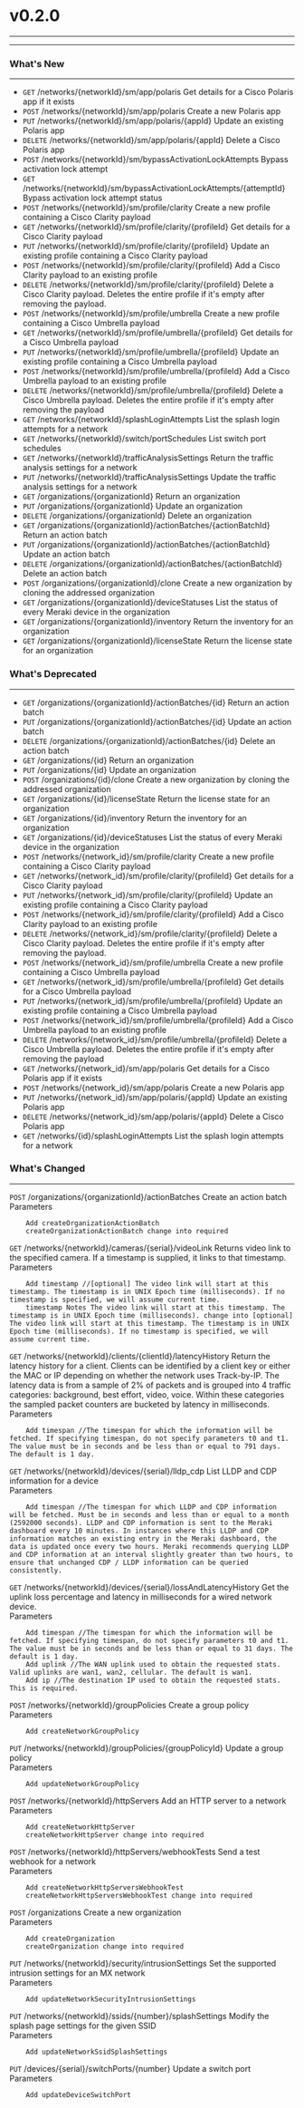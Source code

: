# v0.2.0
---

---
### What's New
---
* `GET` /networks/{networkId}/sm/app/polaris Get details for a Cisco Polaris app if it exists
* `POST` /networks/{networkId}/sm/app/polaris Create a new Polaris app
* `PUT` /networks/{networkId}/sm/app/polaris/{appId} Update an existing Polaris app
* `DELETE` /networks/{networkId}/sm/app/polaris/{appId} Delete a Cisco Polaris app
* `POST` /networks/{networkId}/sm/bypassActivationLockAttempts Bypass activation lock attempt
* `GET` /networks/{networkId}/sm/bypassActivationLockAttempts/{attemptId} Bypass activation lock attempt status
* `POST` /networks/{networkId}/sm/profile/clarity Create a new profile containing a Cisco Clarity payload
* `GET` /networks/{networkId}/sm/profile/clarity/{profileId} Get details for a Cisco Clarity payload
* `PUT` /networks/{networkId}/sm/profile/clarity/{profileId} Update an existing profile containing a Cisco Clarity payload
* `POST` /networks/{networkId}/sm/profile/clarity/{profileId} Add a Cisco Clarity payload to an existing profile
* `DELETE` /networks/{networkId}/sm/profile/clarity/{profileId} Delete a Cisco Clarity payload. Deletes the entire profile if it's empty after removing the payload.
* `POST` /networks/{networkId}/sm/profile/umbrella Create a new profile containing a Cisco Umbrella payload
* `GET` /networks/{networkId}/sm/profile/umbrella/{profileId} Get details for a Cisco Umbrella payload
* `PUT` /networks/{networkId}/sm/profile/umbrella/{profileId} Update an existing profile containing a Cisco Umbrella payload
* `POST` /networks/{networkId}/sm/profile/umbrella/{profileId} Add a Cisco Umbrella payload to an existing profile
* `DELETE` /networks/{networkId}/sm/profile/umbrella/{profileId} Delete a Cisco Umbrella payload. Deletes the entire profile if it's empty after removing the payload
* `GET` /networks/{networkId}/splashLoginAttempts List the splash login attempts for a network
* `GET` /networks/{networkId}/switch/portSchedules List switch port schedules
* `GET` /networks/{networkId}/trafficAnalysisSettings Return the traffic analysis settings for a network
* `PUT` /networks/{networkId}/trafficAnalysisSettings Update the traffic analysis settings for a network
* `GET` /organizations/{organizationId} Return an organization
* `PUT` /organizations/{organizationId} Update an organization
* `DELETE` /organizations/{organizationId} Delete an organization
* `GET` /organizations/{organizationId}/actionBatches/{actionBatchId} Return an action batch
* `PUT` /organizations/{organizationId}/actionBatches/{actionBatchId} Update an action batch
* `DELETE` /organizations/{organizationId}/actionBatches/{actionBatchId} Delete an action batch
* `POST` /organizations/{organizationId}/clone Create a new organization by cloning the addressed organization
* `GET` /organizations/{organizationId}/deviceStatuses List the status of every Meraki device in the organization
* `GET` /organizations/{organizationId}/inventory Return the inventory for an organization
* `GET` /organizations/{organizationId}/licenseState Return the license state for an organization

### What's Deprecated
---
* `GET` /organizations/{organizationId}/actionBatches/{id} Return an action batch
* `PUT` /organizations/{organizationId}/actionBatches/{id} Update an action batch
* `DELETE` /organizations/{organizationId}/actionBatches/{id} Delete an action batch
* `GET` /organizations/{id} Return an organization
* `PUT` /organizations/{id} Update an organization
* `POST` /organizations/{id}/clone Create a new organization by cloning the addressed organization
* `GET` /organizations/{id}/licenseState Return the license state for an organization
* `GET` /organizations/{id}/inventory Return the inventory for an organization
* `GET` /organizations/{id}/deviceStatuses List the status of every Meraki device in the organization
* `POST` /networks/{network_id}/sm/profile/clarity Create a new profile containing a Cisco Clarity payload
* `GET` /networks/{network_id}/sm/profile/clarity/{profileId} Get details for a Cisco Clarity payload
* `PUT` /networks/{network_id}/sm/profile/clarity/{profileId} Update an existing profile containing a Cisco Clarity payload
* `POST` /networks/{network_id}/sm/profile/clarity/{profileId} Add a Cisco Clarity payload to an existing profile
* `DELETE` /networks/{network_id}/sm/profile/clarity/{profileId} Delete a Cisco Clarity payload. Deletes the entire profile if it's empty after removing the payload.
* `POST` /networks/{network_id}/sm/profile/umbrella Create a new profile containing a Cisco Umbrella payload
* `GET` /networks/{network_id}/sm/profile/umbrella/{profileId} Get details for a Cisco Umbrella payload
* `PUT` /networks/{network_id}/sm/profile/umbrella/{profileId} Update an existing profile containing a Cisco Umbrella payload
* `POST` /networks/{network_id}/sm/profile/umbrella/{profileId} Add a Cisco Umbrella payload to an existing profile
* `DELETE` /networks/{network_id}/sm/profile/umbrella/{profileId} Delete a Cisco Umbrella payload. Deletes the entire profile if it's empty after removing the payload
* `GET` /networks/{network_id}/sm/app/polaris Get details for a Cisco Polaris app if it exists
* `POST` /networks/{network_id}/sm/app/polaris Create a new Polaris app
* `PUT` /networks/{network_id}/sm/app/polaris/{appId} Update an existing Polaris app
* `DELETE` /networks/{network_id}/sm/app/polaris/{appId} Delete a Cisco Polaris app
* `GET` /networks/{id}/splashLoginAttempts List the splash login attempts for a network

### What's Changed
---
`POST` /organizations/{organizationId}/actionBatches Create an action batch  
    Parameters

        Add createOrganizationActionBatch
        createOrganizationActionBatch change into required
`GET` /networks/{networkId}/cameras/{serial}/videoLink Returns video link to the specified camera. If a timestamp is supplied, it links to that timestamp.  
    Parameters

        Add timestamp //[optional] The video link will start at this timestamp. The timestamp is in UNIX Epoch time (milliseconds). If no timestamp is specified, we will assume current time.
        timestamp Notes The video link will start at this timestamp. The timestamp is in UNIX Epoch time (milliseconds). change into [optional] The video link will start at this timestamp. The timestamp is in UNIX Epoch time (milliseconds). If no timestamp is specified, we will assume current time.
`GET` /networks/{networkId}/clients/{clientId}/latencyHistory Return the latency history for a client. Clients can be identified by a client key or either the MAC or IP depending on whether the network uses Track-by-IP. The latency data is from a sample of 2% of packets and is grouped into 4 traffic categories: background, best effort, video, voice. Within these categories the sampled packet counters are bucketed by latency in milliseconds.  
    Parameters

        Add timespan //The timespan for which the information will be fetched. If specifying timespan, do not specify parameters t0 and t1. The value must be in seconds and be less than or equal to 791 days. The default is 1 day.
`GET` /networks/{networkId}/devices/{serial}/lldp_cdp List LLDP and CDP information for a device  
    Parameters

        Add timespan //The timespan for which LLDP and CDP information will be fetched. Must be in seconds and less than or equal to a month (2592000 seconds). LLDP and CDP information is sent to the Meraki dashboard every 10 minutes. In instances where this LLDP and CDP information matches an existing entry in the Meraki dashboard, the data is updated once every two hours. Meraki recommends querying LLDP and CDP information at an interval slightly greater than two hours, to ensure that unchanged CDP / LLDP information can be queried consistently.
`GET` /networks/{networkId}/devices/{serial}/lossAndLatencyHistory Get the uplink loss percentage and latency in milliseconds for a wired network device.  
    Parameters

        Add timespan //The timespan for which the information will be fetched. If specifying timespan, do not specify parameters t0 and t1. The value must be in seconds and be less than or equal to 31 days. The default is 1 day.
        Add uplink //The WAN uplink used to obtain the requested stats. Valid uplinks are wan1, wan2, cellular. The default is wan1.
        Add ip //The destination IP used to obtain the requested stats. This is required.
`POST` /networks/{networkId}/groupPolicies Create a group policy  
    Parameters

        Add createNetworkGroupPolicy
`PUT` /networks/{networkId}/groupPolicies/{groupPolicyId} Update a group policy  
    Parameters

        Add updateNetworkGroupPolicy
`POST` /networks/{networkId}/httpServers Add an HTTP server to a network  
    Parameters

        Add createNetworkHttpServer
        createNetworkHttpServer change into required
`POST` /networks/{networkId}/httpServers/webhookTests Send a test webhook for a network  
    Parameters

        Add createNetworkHttpServersWebhookTest
        createNetworkHttpServersWebhookTest change into required
`POST` /organizations Create a new organization  
    Parameters

        Add createOrganization
        createOrganization change into required
`PUT` /networks/{networkId}/security/intrusionSettings Set the supported intrusion settings for an MX network  
    Parameters

        Add updateNetworkSecurityIntrusionSettings
`PUT` /networks/{networkId}/ssids/{number}/splashSettings Modify the splash page settings for the given SSID  
    Parameters

        Add updateNetworkSsidSplashSettings
`PUT` /devices/{serial}/switchPorts/{number} Update a switch port  
    Parameters

        Add updateDeviceSwitchPort

